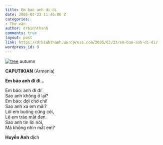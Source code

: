 ```yaml
---
title: Em bao anh di di
date: 2005-03-23 11:46:00 Z
categories:
- Thơ văn
author: drbinhthanh
comments: true
layout: post
link: https://drbinhthanh.wordpress.com/2005/03/23/em-bao-anh-di-di/
wordpress_id: 9
---
```


[![tree](http://photos1.blogger.com/img/81/4195/320/dnd_autumn.jpg)](http://photos1.blogger.com/img/81/4195/640/dnd_autumn.jpg)
autumn

**CAPUTIKIAN** (Armenia)

**Em bảo anh đi đi**…

Em bảo: anh đi đi!  
Sao anh không ở lại?  
Em bảo: đợi chờ chi!  
Sao anh xa em mãi?  
Lời em buông cứng cỏi,  
Lệ em trào mắt đen.  
Sao anh tin lời nói,  
Mà không nhìn mắt em?  

**Huyền Anh** dịch
